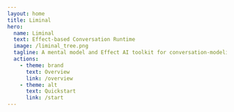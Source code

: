 ```yaml
---
layout: home
title: Liminal
hero:
  name: Liminal
  text: Effect-based Conversation Runtime
  image: /liminal_tree.png
  tagline: A mental model and Effect AI toolkit for conversation-modeling and LLM integration.
  actions:
    - theme: brand
      text: Overview
      link: /overview
    - theme: alt
      text: Quickstart
      link: /start
---
```

